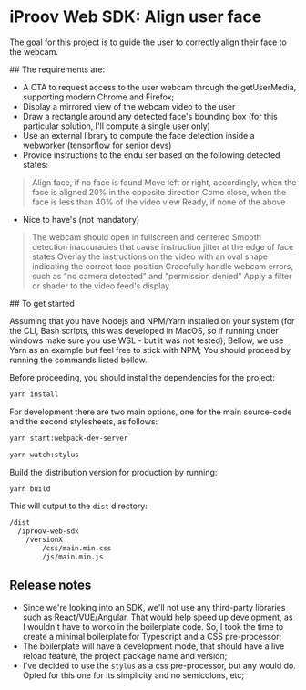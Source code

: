 
  # iProov Web SDK: Align user face
  
  The goal for this project is to guide the user to correctly align their face to the webcam.

  ## The requirements are:

  - A CTA to request access to the user webcam through the getUserMedia, supporting modern Chrome and Firefox;
  - Display a mirrored view of the webcam video to the user
  - Draw a rectangle around any detected face's bounding box (for this particular solution, I'll compute a single user only)
  - Use an external library to compute the face detection inside a webworker (tensorflow for senior devs)
  - Provide instructions to the endu ser based on the following detected states:
   > Align face, if no face is found
   > Move left or right, accordingly, when the face is aligned 20% in the opposite direction
   > Come close, when the face is less than 40% of the video view
   > Ready, if none of the above
  - Nice to have's (not mandatory)
   > The webcam should open in fullscreen and centered
   > Smooth detection inaccuracies that cause instruction jitter at the edge of face states
   > Overlay the instructions on the video with an oval shape indicating the correct face position
   > Gracefully handle webcam errors, such as "no camera detected" and "permission denied"
   > Apply a filter or shader to the video feed's display


  ## To get started

  Assuming that you have Nodejs and NPM/Yarn installed on your system (for the CLI, Bash scripts, this was developed in MacOS, so if running under windows make sure you use WSL - but it was not tested); Bellow, we use Yarn as an example but feel free to stick with NPM; You should proceed by running the commands listed bellow.

  Before proceeding, you should instal the dependencies for the project:

  ```bash
  yarn install
  ```

  For development there are two main options, one for the main source-code and the second stylesheets, as follows:

  ```bash
  yarn start:webpack-dev-server
  ```

  ```bash
  yarn watch:stylus
  ```

  Build the distribution version for production by running:

  ```bash
  yarn build
  ```

  This will output to the `dist` directory:

  ```txt
  /dist
    /iproov-web-sdk
      /versionX
          /css/main.min.css
          /js/main.min.js 
  ```

  ## Release notes

  - Since we're looking into an SDK, we'll not use any third-party libraries such as React/VUE/Angular. That would help speed up development, as I wouldn't have to worko in the boilerplate code. So, I took the time to create a minimal boilerplate for Typescript and a CSS pre-processor;
  - The boilerplate will have a development mode, that should have a live reload feature, the project package name and version;
  - I've decided to use the `stylus` as a css pre-processor, but any would do. Opted for this one for its simplicity and no semicolons, etc;
